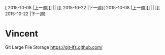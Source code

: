 [ 2015-10-08 |上一週]]] || [[[ 2015-10-22 |下一週]( 2015-10-08 |上一週]]] || [[[ 2015-10-22 |下一週)



# Vincent

Git Large File Storage
<https://git-lfs.github.com/>  
